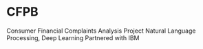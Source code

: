 # CFPB
Consumer Financial Complaints Analysis Project
Natural Language Processing, Deep Learning
Partnered with IBM
